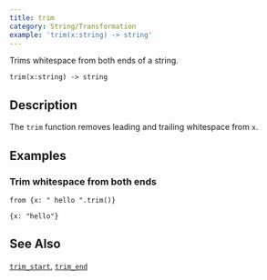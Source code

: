 ```yaml
---
title: trim
category: String/Transformation
example: 'trim(x:string) -> string'
---
```



Trims whitespace from both ends of a string.

```tql
trim(x:string) -> string
```

## Description

The `trim` function removes leading and trailing whitespace from `x`.

## Examples

### Trim whitespace from both ends

```tql
from {x: " hello ".trim()}
```

```tql
{x: "hello"}
```

## See Also

[`trim_start`](/reference/functions/trim_start),
[`trim_end`](/reference/functions/trim_end)
